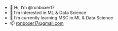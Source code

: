 - 👋 Hi, I’m @ronboxer17
- 👀 I’m interested in ML & Data Science
- 🌱 I’m currently learning MSC in ML & Data Science
- 📫 ronboxer17@gmail.com

<!---
ronboxer17/ronboxer17 is a ✨ special ✨ repository because its `README.md` (this file) appears on your GitHub profile.
You can click the Preview link to take a look at your changes.
--->
